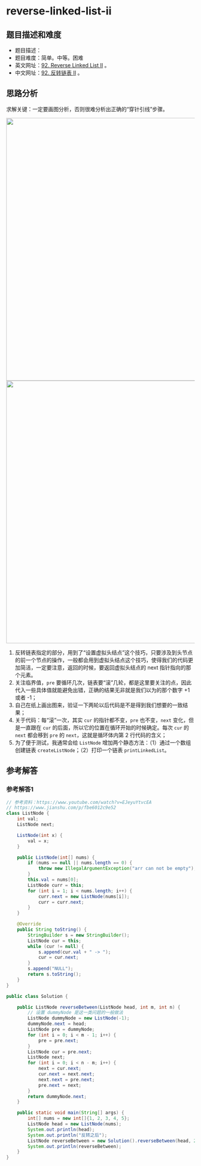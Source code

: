 # reverse-linked-list-ii

## 题目描述和难度
+ 题目描述：
+ 题目难度：简单。中等。困难
+ 英文网址：[92. Reverse Linked List II](https://leetcode.com/problems/reverse-linked-list-ii/description/)  。
+ 中文网址：[92. 反转链表 II](https://leetcode-cn.com/problems/reverse-linked-list-ii/description/)  。
## 思路分析
求解关键：一定要画图分析，否则很难分析出正确的“穿针引线”步骤。

<img src="https://liweiwei1419.github.io/images/leetcode-solution/92-1.jpg" width="700">

<img src="https://liweiwei1419.github.io/images/leetcode-solution/92-2.jpg" width="700">

1. 反转链表指定的部分，用到了“设置虚拟头结点”这个技巧，只要涉及到头节点的前一个节点的操作，一般都会用到虚拟头结点这个技巧，使得我们的代码更加简洁，一定要注意，返回的时候，要返回虚拟头结点的 next 指针指向的那个元素。
2. 关注临界值，`pre` 要循环几次，链表要“滚”几轮，都是这里要关注的点，因此代入一些具体值就能避免出错，正确的结果无非就是我们以为的那个数字 +1 或者 -1；
3. 自己在纸上画出图来，验证一下两轮以后代码是不是得到我们想要的一致结果；
4. 关于代码：每“滚”一次，其实 `cur` 的指针都不变，`pre` 也不变，`next` 变化，但是一直跟在 `cur` 的后面，所以它的位置在循环开始的时候确定。每次 `cur` 的 `next` 都会移到 `pre` 的 `next`，这就是循环体内第 2 行代码的含义；
5. 为了便于测试，我通常会给 `ListNode` 增加两个静态方法：（1）通过一个数组创建链表 `createListNode`；（2）打印一个链表 `printLinkedList`。

## 参考解答

### 参考解答1

```java
// 参考资料：https://www.youtube.com/watch?v=EJeyuYtvcEA
// https://www.jianshu.com/p/fbe6012c9e52
class ListNode {
    int val;
    ListNode next;

    ListNode(int x) {
        val = x;
    }

    public ListNode(int[] nums) {
        if (nums == null || nums.length == 0) {
            throw new IllegalArgumentException("arr can not be empty");
        }
        this.val = nums[0];
        ListNode curr = this;
        for (int i = 1; i < nums.length; i++) {
            curr.next = new ListNode(nums[i]);
            curr = curr.next;
        }
    }

    @Override
    public String toString() {
        StringBuilder s = new StringBuilder();
        ListNode cur = this;
        while (cur != null) {
            s.append(cur.val + " -> ");
            cur = cur.next;
        }
        s.append("NULL");
        return s.toString();
    }
}

public class Solution {

    public ListNode reverseBetween(ListNode head, int m, int n) {
        // 设置 dummyNode 是这一类问题的一般做法
        ListNode dummyNode = new ListNode(-1);
        dummyNode.next = head;
        ListNode pre = dummyNode;
        for (int i = 0; i < m - 1; i++) {
            pre = pre.next;
        }
        ListNode cur = pre.next;
        ListNode next;
        for (int i = 0; i < n - m; i++) {
            next = cur.next;
            cur.next = next.next;
            next.next = pre.next;
            pre.next = next;
        }
        return dummyNode.next;
    }

    public static void main(String[] args) {
        int[] nums = new int[]{1, 2, 3, 4, 5};
        ListNode head = new ListNode(nums);
        System.out.println(head);
        System.out.println("反转之后");
        ListNode reverseBetween = new Solution().reverseBetween(head, 2, 4);
        System.out.println(reverseBetween);
    }
}
```
